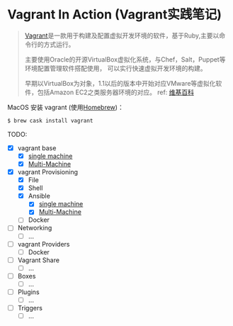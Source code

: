 # Vagrant In Action (Vagrant实践笔记)

> [Vagrant](https://github.com/hashicorp/vagrant)是一款用于构建及配置虚拟开发环境的软件，基于Ruby,主要以命令行的方式运行。
>
> 主要使用Oracle的开源VirtualBox虚拟化系统，与Chef，Salt，Puppet等环境配置管理软件搭配使用， 可以实行快速虚拟开发环境的构建。
>
> 早期以VirtualBox为对象，1.1以后的版本中开始对应VMware等虚拟化软件，包括Amazon EC2之类服务器环境的对应。
> ref: [维基百科](https://zh.wikipedia.org/wiki/Vagrant)

MacOS 安装 vagrant (使用[Homebrew](https://brew.sh/))：

```bash
$ brew cask install vagrant
```

TODO:

- [x] vagrant base
  - [x] [single machine](vagrant-single-vm/)
  - [x] [Multi-Machine](vagrant-multi-vm/)
- [x] vagrant Provisioning
  - [x] File
  - [x] Shell
  - [x] Ansible
    - [x] [single machine](vagrant-single-vm-with-ansible/)
    - [x] [Multi-Machine](vagrant-multi-vm-with-ansible/)
  - [ ] Docker
- [ ] Networking
  - [ ] ...
- [ ] vagrant Providers
  - [ ] Docker
- [ ] Vagrant Share
  - [ ] ...
- [ ] Boxes
  - [ ] ...
- [ ] Plugins
  - [ ] ...
- [ ] Triggers
  - [ ] ...